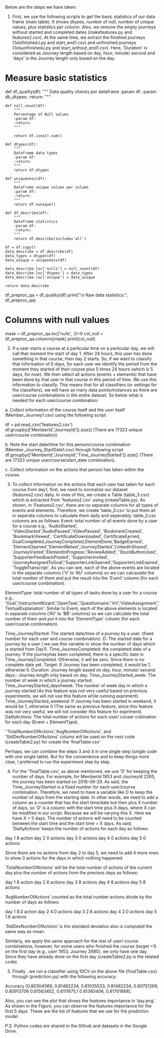  Below are the steps we have taken:

1) First, we use the following scripts to get the basic statistics of our data frame (main table). It shows dtypes,  number of null, number of unique values, plus statistics per column. Also, we remove the empty journeys without started and completed dates (makefeatures.py and features2.csv). At the same time, we extract the finished journeys  (1xlsfinishedJ.py and start_end1.csv) and unfinished journeys (1xlsunfinishedJ.py and start_without_end1.csv). Here, 'Duration' is considered as Journey length based on day, hour, minute/ second and 'days' is the Journey length only  based on the day.

# Measure basic statistics

def df_quality(df):
    """
    Data quality checks per dataframe
    :param df:
    :param db_dtypes:
    :return:
    """

    def null_count(df):
        """
        Percentage of Null values
        :param df:
        :return:
        """

        return df.isna().sum()

    def dtypes(df):
        """
        Dataframe data types
        :param df:
        :return:
        """
        return df.dtypes

    def uniqueness(df):
        """
        Dataframe unique values per column
        :param df:
        :return:
        """
        return df.nunique()

    def df_describe(df):
        """
        Dataframe statistics
        :param df:
        :return:
        """
        return df.describe(include='all')

    df = df.copy()
    data_describe = df_describe(df)
    data_types = dtypes(df)
    data_unique = uniqueness(df)

    data_describe.loc['nulls'] = null_count(df)
    data_describe.loc['dtypes'] = data_types
    data_describe.loc['unique'] = data_unique

    return data_describe


df_preproc_qa = df_quality(df)
print("\n Raw data statistics:", df_preproc_qa)


# Columns with null values
mask = df_preproc_qa.loc['nulls', :]!=0
col_null = df_preproc_qa.columns[mask]
print(col_null)

2)  If a user starts a course at a particular time on a particular day, we will call that moment the start of day 1.  After 24 hours, this user has done something in that course, then day 2 starts. So, if we want to classify that information of 5 days, for each user we identify the period from the moment they started of their course plus 5 times 24 hours (which is 5 days, for now). We then select all actions (events + elements) that have been done by that user in that course in this period of time.  We use this information to classify. This means that for all classifiers (or settings for the classifiers), we will have as many data points/instances as there are user/course combinations in the entire dataset. So below what is needed for each user/course combination:

a. Collect information of the course itself and the user itself (Member_Journey1.csv) using the following script:

df = pd.read_csv('features2.csv')
df.groupby(['MemberId','JourneyId']).size()
(There are 17323 unique user/course combination).

b. Note the start date/time for this person/course combination (Member_Journey_StartDate1.csv) through following script
df.groupby(['MemberId','JourneyId','Time_JourneyStarted']).size()
(There are 17323 unique user/course/start_date combination).

c. Collect information on the actions that person has taken within
the course.

3) To collect information on the actions that each user has taken for each course from day1, first, we need to normalize our dataset (features2.csv) daily. In view of this, we create a Table (table_3.csv) which is extracted from 'features2.csv'  using (createTable.py). As shown, in 'Features2.csv', there are no separate columns for all types of events and elements. Therefore, we create 'table_3.csv' to put them all in seperate columns to calculate them daily and seperately. table_3.csv columns are as follows:
Event: total number of all events done by a user for a course e.g., 'AudioStarted', 'VideoStarted','AudioPaused','VideoPaused', 'BookmarkCreated', 'BookmarkViewed', 'CertificateDownloaded', CertificateEarned, GoalCompleted,JourneyCompleted,ElementDone,'BadgeEarned', 'ElementOpened','ElementRetest','JourneyStarted','LinkedInShared', 'JourneyVisited','ElementInProgress','ReviewAdded', 'StuckButtonUsed', 'SupporterFeedbackPosted', 'SupporterInvited',  'JourneyAssignedToGoal','SupporterLinkOpened','SupporterLinkExpired', 'ToggleTranscript'. As you can see, each of the above events are located in the separate columns (‘V’ to ‘AU’ columns) so we can calcaulate the total number of them and put the result into the 'Event' column (for each user/course combination).

 ElementType: total number of all types of tasks done by a user for a course e.g., 'Goal','InstructionWizard','OpenTask','Questionnaire','Vrt','VideoAssignment','TextualExplanation'. Similar to Event, each of the above elements is located in separate columns  (‘AV’ to ‘BB’ columns) so we can calculate the total number of them and put it into the 'ElementType' column (for each user/course combination).

Time_JourneyStarted: The started date/time of a journey by a user. (fixed number for each user and course combination).
D: The started date for  a journey by a user ( we use this variable to show the number of days which is started from Day1).
Time_JourneyCompleted: the completed date of a journey. If the journeyhas been completed, there is a specific date in Time_JourneyCompleted. Otherwise, it will be zero. Since there is no complete date yet.
Target: If Journey has been completed, it would be 1, otherwise 0.
 Duration: Journey length based on day, hour, minute/ second.
days:: Journey length only based on day.
Time_JourneyStarted_week:  The number of week in which a journey started.
Time_JourneyStarted_dayofweek: The number of week day in which a journey started (As this feature was not very useful based on previous experiments,  we will not use this feature while running expriment).
Time_JourneyStarted_weekend: If Journey has been started in weekend, it would be 1, otherwise 0 (The same as previous feature, since this feature was not very useful,  we will not consider this feature for expriment).
DaillyActions: The total number of actions for each user/ couser cobination for each day (Event + ElementType).

‘'TotalNumberOfActions','AvgNumberOfActions', and 'StdDevNumberOfActions' colums will be used on the next code (createTable2.py) for  create the ‘finalTable.csv’

Perhaps, we can combine the steps 3 and 4 in one single step (single code with one single table). But for the convenience and to keep things more clear, I preferred to run the experiment step by step. 

4) For the ‘‘finalTable.csv’, as above mentioned, we use ‘D’ for keeping the number of days. For example, for MemberId 1953 and JourneyId 2265, the journey has been started on 2016-06-29. As said, the Time_JourneyStarted is a fixed number for each user/course combination. Therefore, we need to have a variable like D to keep the number of days from the starting date. In other words, we need to add a column as a counter that has the start time/date but then plus X number of days, so ‘D’ is a  column with the start time plus X days, where X can be modified in our script. Because we will be varying this X. Here we have X = 5 days. The number of actions will need to be counted between the start time and the start time + X days. 
As said, ‘DaillyActions’ keeps the number of actions for each day as follows:

day 1 8 action
day 2 0 actions
day 3 0 actions
day 4 0 actions
day 5 0 actions

Since there are no actions from day 2 to day 5, we need to add 4 more rows to show 0 actions for  the days in which nothing happened.

‘TotalNumberOfActions’ will be the total number of actions of the current day plus the number of actions from the previous days  as follows:

day 1 8 action
day 2 8 actions
day 3 8 actions
day 4 8 actions
day 5 8 actions

‘AvgNumberOfActions’ counted as the total number  actions divide by the number of days as follows:

day 1 8.0 action
day 2 4.0 actions
day 3 2.6 actions
day 4 2.0 actions
day 5 1.6 actions




‘StdDevNumberOfActions’ is the standard deviation also  is computed the same way as mean.

Similarly, we apply the same approach for the rest of user/ course combinations, however, for some users who finished the course (target =1)  on the first day (e.g., user 1953, Journey 2680), we only have one day. Since they have already done on the first day (createTable2.py is the related code).

5) Finally , we run a classifier using 10CV on the above file (finalTable.csv) through (prediction.py) with the following accuracy:

Accuracy [0.80304569, 0.81482234, 0.81035533, 0.81482234, 0.80751269, 0.80913706
 0.81563452, 0.8111675,1 0.81360406, 0.81701868].

Also, you can see the plot that shows the features importance in ‘day.png’. As shown in the Figure,  you can observe the features importance for the first 5 days. These are the list of  features that we use for the prediction model.

P.S. Python codes are shared in the Github and datasets in the Google Drive.
